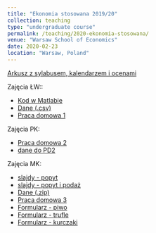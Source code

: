 ```yaml
---
title: "Ekonomia stosowana 2019/20"
collection: teaching
type: "undergraduate course"
permalink: /teaching/2020-ekonomia-stosowana/
venue: "Warsaw School of Economics"
date: 2020-02-23
location: "Warsaw, Poland"
---
```

[Arkusz z sylabusem, kalendarzem i ocenami](https://docs.google.com/spreadsheets/d/1hLOkuZLpT2Phud2qztuQupY5iqUKqgqR84A8yr2PWHY/edit?usp=sharing)  

Zajęcia ŁW::
* [Kod w Matlabie](/ekon-stos/OLSinMatlab.m)
* [Dane (.csv)](/ekon-stos/TableF2-2.csv)
* [Praca domowa 1](/ekon-stos/PS1EkStosowana.pdf)

Zajęcia PK:
* [Praca domowa 2](/ekon-stos/Zadanie_domowe_ES_PK.pdf)
* [dane do PD2](/ekon-stos/data_homework.mat)

Zajęcia MK:
* [slajdy - popyt](/ekon-stos/ES_Demand.pdf)
* [slajdy - popyt i podaż](/ekon-stos/ES_Demand_Supply.pdf)
* [Dane (.zip)](/ekon-stos/dane_gdt.zip)
* [Praca domowa 3](/ekon-stos/praca_domowa_kawa.docx)
* [Formularz - piwo](https://forms.gle/v1AVwRyjVSTkJ7cf6)
* [Formularz - trufle](https://forms.gle/bKb2zy7M1BKT8ESF9)
* [Formularz - kurczaki]( https://forms.gle/uFei7aqJuC3JRYuSA)

